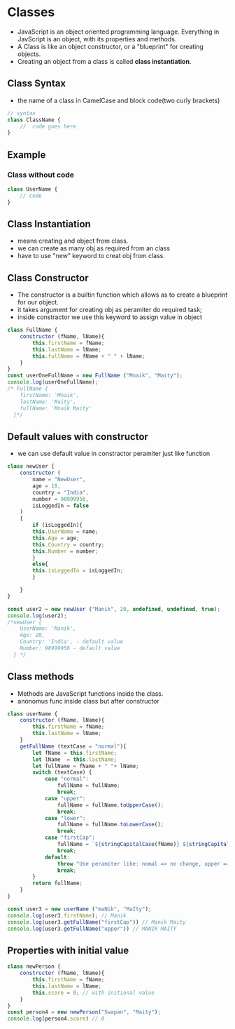 # Classes
- JavaScript is an object oriented programming language. Everything in JavScript is an object, with its properties and methods.
- A Class is like an object constructor, or a "blueprint" for creating objects.
-  Creating an object from a class is called **class instantiation**.

## Class Syntax
- the name of a class in CamelCase and block code(two curly brackets)
```js
// syntax
class ClassName {
    //  code goes here
}
```
## Example 
### Class without code
```js
class UserName {
    // code
}
```

## Class Instantiation
- means creating and object from class.
- we can create as many obj as required from an class
- have to use "new" keyword to creat obj from class.

## Class Constructor
- The constructor is a builtin function which allows as to create a blueprint for our object.
- it takes argument for creating obj as peramiter do required task;
- inside constractor we use this keyword to assign value in object
```js
class FullName {
    constructor (fName, lName){
        this.firstName = fName;
        this.lastName = lName;
        this.fullName = fName + " " + lName;
    }
}
const userOneFullName = new FullName ("Mnaik", "Maity");
console.log(userOneFullName); 
/* FullName {
    firstName: 'Mnaik',
    lastName: 'Maity',
    fullName: 'Mnaik Maity'
  }*/
  ```

## Default values with constructor
- we can use default value in constractor peramiter just like function
```js
class newUser {
    constructor (
        name = "NewUser",
        age = 18,
        country = "India",
        number = 98999956,
        isLoggedIn = false
    )
    {
        if (isLoggedIn){
        this.UserName = name;
        this.Age = age;
        this.Country = country;
        this.Number = number;
        }
        else{
        this.isLoggedIn = isLoggedIn;
        }

    }
}

const user2 = new newUser ("Manik", 20, undefined, undefined, true);
console.log(user2); 
/*newUser {
    UserName: 'Manik',
    Age: 20,
    Country: 'India', - default value
    Number: 98999956 - default value
  } */
  ```
## Class methods
- Methods are JavaScript functions inside the class.
- anonomus func inside class but after constructor
```js
class userName {
    constructor (fName, lName){
        this.firstName = fName;
        this.lastName = lName;
    }
    getFullName (textCase = "normal"){
        let fName = this.firstName;
        let lName  = this.lastName;
        let fullName = fName + " "+ lName;
        switch (textCase) {
            case "normal":
                fullName = fullName;
                break;
            case "upper":
                fullName = fullName.toUpperCase();
                break;
            case "lower":
                fullName = fullName.toLowerCase();
                break;
            case "firstCap":
                fullName = `${stringCapitalCase(fName)} ${stringCapitalCase(lName)}`;
                break;
            default:
                throw "Use peramiter like: nomal => no change, upper => all capital, lower => all lowercase & firstCap => first charecter capital only"
                break;
        }
        return fullName;
    }
}

const user3 = new userName ("maNik", "MaIty");
console.log(user3.firstName); // Manik
console.log(user3.getFullName("firstCap")) // Manik Maity
console.log(user3.getFullName("upper")) // MANIK MAITY
```

## Properties with initial value
```js
class newPerson {
    constructor (fName, lName){
        this.firstName = fName;
        this.lastName = lName;
        this.score = 0; // with initional value
    }
}
const person4 = new newPerson("Swapan", "Maity");
console.log(person4.score) // 0

```